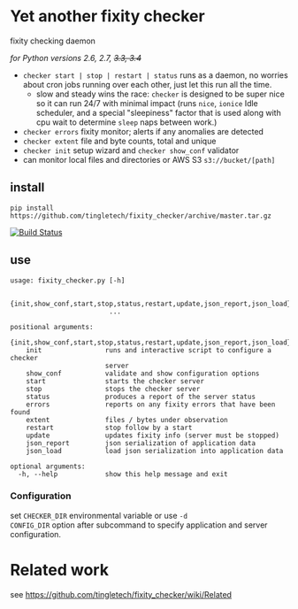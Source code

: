 # Yet another fixity checker

fixity checking daemon


_for Python versions 2.6, 2.7, <s>3.3, 3.4</s>_

 * `checker start | stop | restart | status` runs as a daemon, no worries about cron jobs running over each other, just let this run all the time.
   * slow and steady wins the race: `checker` is designed to be super nice so it can run 24/7 with minimal impact (runs `nice`, `ionice` Idle scheduler, and a special "sleepiness" factor that is used along with cpu wait to determine `sleep` naps between work.)
 * `checker errors` fixity monitor; alerts if any anomalies are detected
 * `checker extent` file and byte counts, total and unique
 * `checker init` setup wizard and `checker show_conf` validator
 * can monitor local files and directories or AWS S3 `s3://bucket/[path]`


## install
```
pip install https://github.com/tingletech/fixity_checker/archive/master.tar.gz
```

[![Build Status](https://travis-ci.org/tingletech/fixity_checker.svg)](https://travis-ci.org/tingletech/fixity_checker)

## use

```
usage: fixity_checker.py [-h]
   
                         {init,show_conf,start,stop,status,restart,update,json_report,json_load}
                         ...

positional arguments:
  {init,show_conf,start,stop,status,restart,update,json_report,json_load}
    init                runs and interactive script to configure a checker
                        server
    show_conf           validate and show configuration options
    start               starts the checker server
    stop                stops the checker server
    status              produces a report of the server status
    errors              reports on any fixity errors that have been found
    extent              files / bytes under observation
    restart             stop follow by a start
    update              updates fixity info (server must be stopped)
    json_report         json serialization of application data
    json_load           load json serialization into application data

optional arguments:
  -h, --help            show this help message and exit
```

### Configuration

set <code>CHECKER_DIR</code> environmental variable or use <code>-d CONFIG_DIR</code> option after subcommand 
to specify application and server configuration.

# Related work

see https://github.com/tingletech/fixity_checker/wiki/Related
